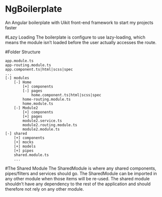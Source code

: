 # NgBoilerplate
An Angular boilerplate with Uikit front-end framework to start my projects faster

#Lazy Loading
The boilerplate is configure to use lazy-loading, which means the module isn’t loaded before the user actually accesses the route.

#Folder Structure
```
app.module.ts
app-routing.module.ts
app.component.ts|html|scss|spec
...
[-] modules
    [-] Home
        [+] components
        [-] pages
            home.component.ts|html|scss|spec
        home-routing.module.ts
        home.module.ts
    [-] Module2
        [+] components
        [+] pages
        module2.service.ts
        module2.routing.module.ts
        module2.module.ts
[-] shared
    [+] components
    [+] mocks
    [+] models
    [+] pipes
    shared.module.ts
    ...
```

#The Shared Module
The SharedModule is where any shared components, pipes/filters and services should go. The SharedModule can be imported in any other module when those items will be re-used. The shared module shouldn’t have any dependency to the rest of the application and should therefore not rely on any other module.